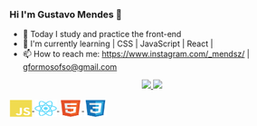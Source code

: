 ### Hi I'm Gustavo Mendes 👋

- 🔭 Today I study and practice the front-end
- 🌱 I'm currently learning | CSS | JavaScript | React |
- 📫 How to reach me: https://www.instagram.com/_mendsz/ | gformosofso@gmail.com

<div align="center">
  <a href="https://github.com/1mends">
  <img height="150em" src="https://github-readme-stats.vercel.app/api?username=1mends&show_icons=true&theme=github_dark&include_all_commits=true&count_private=true"/>
  <img height="150em" src="https://github-readme-stats.vercel.app/api/top-langs/?username=1mends&layout=compact&langs_count=7&theme=github_dark"/>
</div>

  <div style="display: inline_block"><br>
  <img align="center" alt="Rafa-Js" height="30" width="40" src="https://raw.githubusercontent.com/devicons/devicon/master/icons/javascript/javascript-plain.svg">
  <img align="center" alt="Rafa-React" height="30" width="40" src="https://raw.githubusercontent.com/devicons/devicon/master/icons/react/react-original.svg">
  <img align="center" alt="Rafa-HTML" height="30" width="40" src="https://raw.githubusercontent.com/devicons/devicon/master/icons/html5/html5-original.svg">
  <img align="center" alt="Rafa-CSS" height="30" width="40" src="https://raw.githubusercontent.com/devicons/devicon/master/icons/css3/css3-original.svg">
</div>
  
